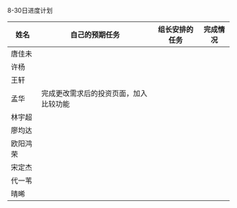 8-30日进度计划

 

| 姓名   | 自己的预期任务 | 组长安排的任务 | 完成情况 |
| ---- | ------- | ------- | ---- |
| 唐佳未  |         |          |     |
| 许杨   |         |         |      |
| 王轩   |         |         |      |
| 孟华   |    完成更改需求后的投资页面，加入比较功能     |         |      |
| 林宇超  |         |         |      |
| 廖均达  |         |         |      |
| 欧阳鸿荣 |         |         |      |
| 宋定杰  |         |         |      |
| 代一苇  |         |         |      |
| 晴晞   |         |         |      |

 

